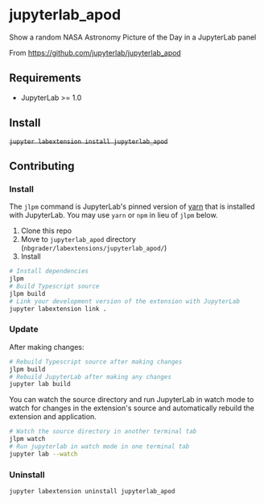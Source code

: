# jupyterlab_apod

Show a random NASA Astronomy Picture of the Day in a JupyterLab panel

From https://github.com/jupyterlab/jupyterlab_apod

## Requirements

* JupyterLab >= 1.0

## Install

<del>`jupyter labextension install jupyterlab_apod`</del>

## Contributing

### Install

The `jlpm` command is JupyterLab's pinned version of
[yarn](https://yarnpkg.com/) that is installed with JupyterLab. You may use
`yarn` or `npm` in lieu of `jlpm` below.

1. Clone this repo
2. Move to `jupyterlab_apod` directory
	(`nbgrader/labextensions/jupyterlab_apod/`)
3. Install
```bash
# Install dependencies
jlpm
# Build Typescript source
jlpm build
# Link your development version of the extension with JupyterLab
jupyter labextension link .
```

### Update
After making changes:
```bash
# Rebuild Typescript source after making changes
jlpm build
# Rebuild JupyterLab after making any changes
jupyter lab build
```

You can watch the source directory and run JupyterLab in watch mode to watch for changes in the extension's source and automatically rebuild the extension and application.

```bash
# Watch the source directory in another terminal tab
jlpm watch
# Run jupyterlab in watch mode in one terminal tab
jupyter lab --watch
```

### Uninstall

```bash
jupyter labextension uninstall jupyterlab_apod
```

